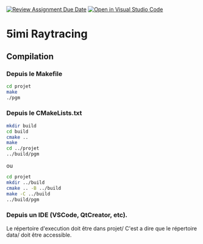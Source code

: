 [![Review Assignment Due Date](https://classroom.github.com/assets/deadline-readme-button-24ddc0f5d75046c5622901739e7c5dd533143b0c8e959d652212380cedb1ea36.svg)](https://classroom.github.com/a/35ZXeOOO)
[![Open in Visual Studio Code](https://classroom.github.com/assets/open-in-vscode-718a45dd9cf7e7f842a935f5ebbe5719a5e09af4491e668f4dbf3b35d5cca122.svg)](https://classroom.github.com/online_ide?assignment_repo_id=12119934&assignment_repo_type=AssignmentRepo)
# 5imi Raytracing

## Compilation 

### Depuis le Makefile 

```sh
cd projet
make
./pgm
```

### Depuis le CMakeLists.txt

```sh 
mkdir build
cd build
cmake ..
make
cd ../projet
../build/pgm
```

ou 

```sh 
cd projet
mkdir ../build
cmake .. -B ../build
make -C ../build
../build/pgm
```

### Depuis un IDE (VSCode, QtCreator, etc).

Le répertoire d'execution doit être dans projet/
C'est a dire que le répertoire data/ doit être accessible.
